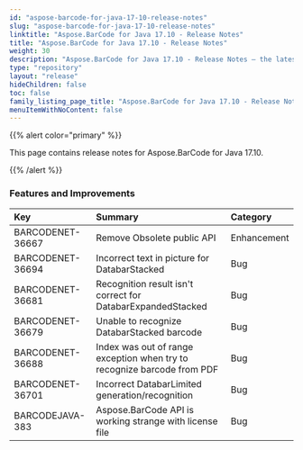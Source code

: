 ```yaml
---
id: "aspose-barcode-for-java-17-10-release-notes"
slug: "aspose-barcode-for-java-17-10-release-notes"
linktitle: "Aspose.BarCode for Java 17.10 - Release Notes"
title: "Aspose.BarCode for Java 17.10 - Release Notes"
weight: 30
description: "Aspose.BarCode for Java 17.10 - Release Notes – the latest updates and fixes."
type: "repository"
layout: "release"
hideChildren: false
toc: false
family_listing_page_title: "Aspose.BarCode for Java 17.10 - Release Notes"
menuItemWithNoContent: false
---
```


{{% alert color="primary" %}} 

This page contains release notes for Aspose.BarCode for Java 17.10.

{{% /alert %}} 
### **Features and Improvements**

|**Key**|**Summary**|**Category**|
| :- | :- | :- |
|BARCODENET-36667|Remove Obsolete public API|Enhancement|
|BARCODENET-36694|Incorrect text in picture for DatabarStacked|Bug|
|BARCODENET-36681|Recognition result isn't correct for DatabarExpandedStacked|Bug|
|BARCODENET-36679|Unable to recognize DatabarStacked barcode|Bug|
|BARCODENET-36688|Index was out of range exception when try to recognize barcode from PDF|Bug|
|BARCODENET-36701|Incorrect DatabarLimited generation/recognition|Bug|
|BARCODEJAVA-383|Aspose.BarCode API is working strange with license file|Bug|

